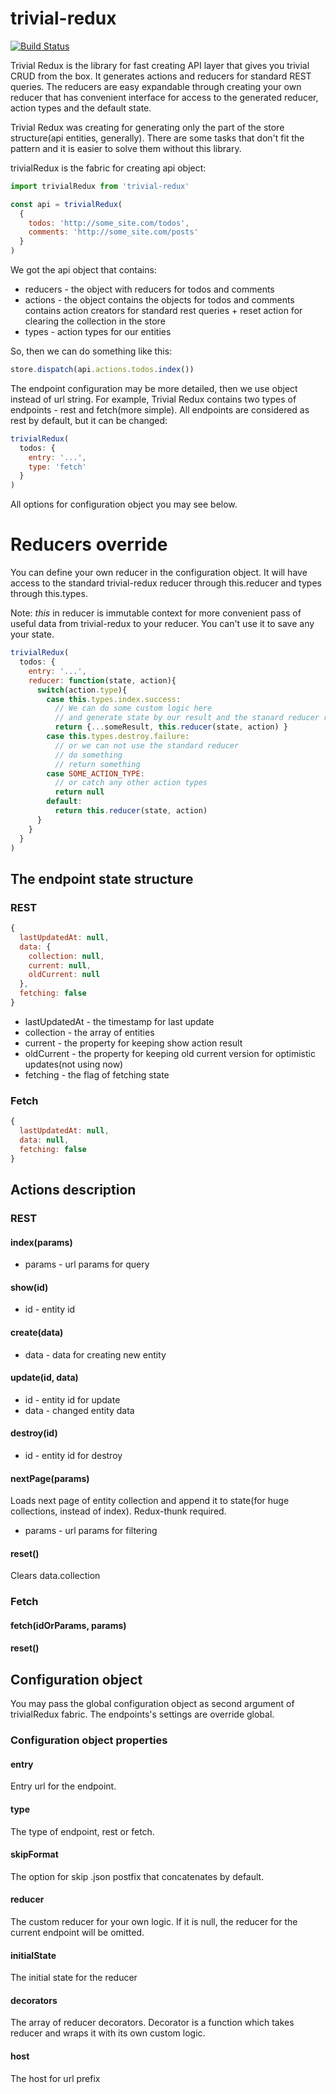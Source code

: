 # trivial-redux 
[![Build Status](https://travis-ci.org/dimailn/trivial-redux.svg?branch=master)](https://travis-ci.org/dimailn/trivial-redux)


Trivial Redux is the library for fast creating API layer that gives you trivial CRUD from the box.
It generates actions and reducers for standard REST queries. 
The reducers are easy expandable through creating your own reducer that has convenient interface for access to 
the generated reducer, action types and the default state.

Trivial Redux was creating for generating only the part of the store structure(api entities, generally).
There are some tasks that don't fit the pattern and it is easier to solve them without this library.

trivialRedux is the fabric for creating api object:

```javascript
import trivialRedux from 'trivial-redux'

const api = trivialRedux(
  {
    todos: 'http://some_site.com/todos',
    comments: 'http://some_site.com/posts'
  }
)
```

We got the api object that contains:
* reducers - the object with reducers for todos and comments
* actions - the object contains the objects for todos and comments
contains action creators for standard rest queries + reset action for clearing the collection in the store
* types - action types for our entities

So, then we can do something like this:

```javascript
store.dispatch(api.actions.todos.index())
```

The endpoint configuration may be more detailed, then we use object instead of url string.
For example, Trivial Redux contains two types of endpoints - rest and fetch(more simple). 
All endpoints are considered as rest by default, but it can be changed:

```javascript
trivialRedux(
  todos: {
    entry: '...',
    type: 'fetch'
  }
)
```

All options for configuration object you may see below.

# Reducers override
You can define your own reducer in the configuration object. It will have access to the standard trivial-redux reducer through this.reducer and types through this.types.

Note: *this* in reducer is immutable context for more convenient pass of useful data from trivial-redux to your reducer.
You can't use it to save any your state.
```javascript
trivialRedux(
  todos: {
    entry: '...',
    reducer: function(state, action){
      switch(action.type){
        case this.types.index.success:
          // We can do some custom logic here
          // and generate state by our result and the stanard reducer result
          return {...someResult, this.reducer(state, action) }
        case this.types.destroy.failure:
          // or we can not use the standard reducer
          // do something
          // return something
        case SOME_ACTION_TYPE:
          // or catch any other action types
          return null
        default:
          return this.reducer(state, action)
      }
    }
  }
)
```

## The endpoint state structure
### REST
```javascript
{
  lastUpdatedAt: null,
  data: {
    collection: null,
    current: null,
    oldCurrent: null
  },
  fetching: false
}
```

* lastUpdatedAt - the timestamp for last update
* collection - the array of entities
* current - the property for keeping show action result
* oldCurrent - the property for keeping old current version for optimistic updates(not using now)
* fetching - the flag of fetching state

### Fetch
```javascript
{
  lastUpdatedAt: null,
  data: null,
  fetching: false
}
```

## Actions description
### REST
#### index(params)
* params - url params for query

#### show(id)
* id - entity id

#### create(data)
* data - data for creating new entity

#### update(id, data)
* id - entity id for update
* data - changed entity data

#### destroy(id)
* id - entity id for destroy

#### nextPage(params)
Loads next page of entity collection and append it to state(for huge collections, instead of index). Redux-thunk required.

* params - url params for filtering

#### reset()
Clears data.collection

### Fetch
#### fetch(idOrParams, params)

#### reset()

## Configuration object
You may pass the global configuration object as second argument of trivialRedux fabric. The endpoints's settings are override global.

### Configuration object properties
#### entry
Entry url for the endpoint.
#### type
The type of endpoint, rest or fetch.
#### skipFormat
The option for skip .json postfix that concatenates by default.
#### reducer
The custom reducer for your own logic. If it is null, the reducer for the current endpoint will be omitted.
#### initialState
The initial state for the reducer
#### decorators
The array of reducer decorators. Decorator is a function which takes reducer and wraps it with its own custom logic.
#### host
The host for url prefix
